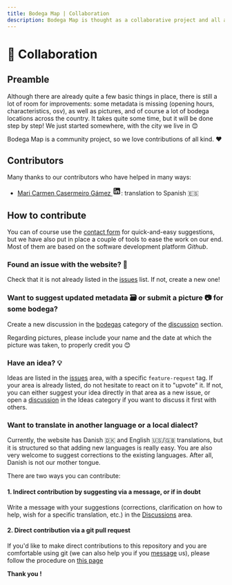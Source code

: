 ```yaml
---
title: Bodega Map | Collaboration
description: Bodega Map is thought as a collaborative project and all are welcome to contribute
---
```


# 🤝 Collaboration

## Preamble

Although there are already quite a few basic things in place, there is still a lot of room for improvements: some metadata is missing (opening hours, characteristics, osv), as well as pictures, and of course a lot of bodega locations across the country. It takes quite some time, but it will be done step by step! We just started somewhere, with the city we live in 😊

Bodega Map is a community project, so we love contributions of all kind. ❤️

## Contributors

Many thanks to our contributors who have helped in many ways:

- [Mari Carmen Casermeiro Gámez <svg xmlns="http://www.w3.org/2000/svg" width="20" height="20" viewBox="0 0 24 24" class="icon-inline"><path fill="currentColor" d="M19 3a2 2 0 0 1 2 2v14a2 2 0 0 1-2 2H5a2 2 0 0 1-2-2V5a2 2 0 0 1 2-2h14m-.5 15.5v-5.3a3.26 3.26 0 0 0-3.26-3.26c-.85 0-1.84.52-2.32 1.3v-1.11h-2.79v8.37h2.79v-4.93c0-.77.62-1.4 1.39-1.4a1.4 1.4 0 0 1 1.4 1.4v4.93h2.79M6.88 8.56a1.68 1.68 0 0 0 1.68-1.68c0-.93-.75-1.69-1.68-1.69a1.69 1.69 0 0 0-1.69 1.69c0 .93.76 1.68 1.69 1.68m1.39 9.94v-8.37H5.5v8.37h2.77Z"/></svg>](https://www.linkedin.com/in/maria-del-carmen-casermeiro-g%C3%A1mez-58b84b195): translation to Spanish 🇪🇸

## How to contribute

You can of course use the [contact form](/en/contact) for quick-and-easy suggestions, but we have also put in place a couple of tools to ease the work on our end. Most of them are based on the software development platform _Github_.

### Found an issue with the website? 🐛

Check that it is not already listed in the [issues](https://github.com/tmlmt/bodegamap-collab/issues) list. If not, create a new one!

### Want to suggest updated metadata 🗃️ or submit a picture 📷 for some bodega?

Create a new discussion in the [bodegas](https://github.com/tmlmt/bodegamap-collab/discussions/categories/bodegas) category of the [discussion](https://github.com/tmlmt/bodegamap-collab/discussions) section.

Regarding pictures, please include your name and the date at which the picture was taken, to properly credit you 😊

### Have an idea? 💡

Ideas are listed in the [issues](https://github.com/tmlmt/bodegamap-collab/issues) area, with a specific `feature-request` tag. If your area is already listed, do not hesitate to react on it to "upvote" it. If not, you can either suggest your idea directly in that area as a new issue, or open a [discussion](https://github.com/tmlmt/bodegamap-collab/discussions) in the Ideas category if you want to discuss it first with others.

### Want to translate in another language or a local dialect?

Currently, the website has Danish 🇩🇰 and English 🇺🇸/🇬🇧 translations, but it is structured so that adding new languages is really easy. You are also very welcome to suggest corrections to the existing languages. After all, Danish is not our mother tongue.

There are two ways you can contribute:

#### 1. Indirect contribution by suggesting via a message, or if in doubt

Write a message with your suggestions (corrections, clarification on how to help, wish for a specific translation, etc.) in the [Discussions](https://github.com/tmlmt/bodegamap-collab/discussions) area.

#### 2. Direct contribution via a git pull request

If you'd like to make direct contributions to this repository and you are comfortable using git (we can also help you if you [message](https://github.com/tmlmt/bodegamap-collab/discussions) us), please follow the procedure on [this page](https://github.com/tmlmt/bodegamap-collab#2-direct-contribution-via-a-git-pull-request)

**Thank you !**
